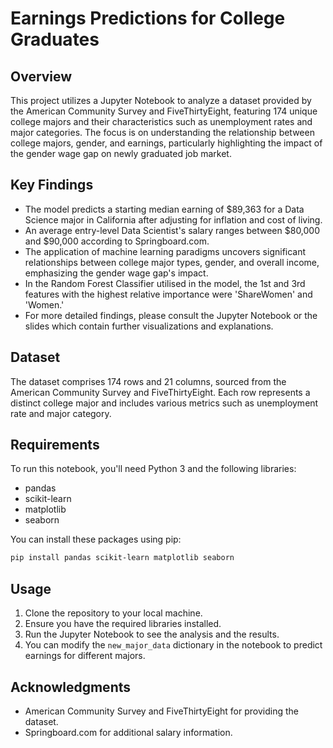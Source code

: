 # Earnings Predictions for College Graduates

## Overview

This project utilizes a Jupyter Notebook to analyze a dataset provided by the American Community Survey and FiveThirtyEight, featuring 174 unique college majors and their characteristics such as unemployment rates and major categories. The focus is on understanding the relationship between college majors, gender, and earnings, particularly highlighting the impact of the gender wage gap on newly graduated job market.

## Key Findings

- The model predicts a starting median earning of $89,363 for a Data Science major in California after adjusting for inflation and cost of living.
- An average entry-level Data Scientist's salary ranges between $80,000 and $90,000 according to Springboard.com.
- The application of machine learning paradigms uncovers significant relationships between college major types, gender, and overall income, emphasizing the gender wage gap's impact.
- In the Random Forest Classifier utilised in the model, the 1st and 3rd features with the highest relative importance were 'ShareWomen' and 'Women.'
- For more detailed findings, please consult the Jupyter Notebook or the slides which contain further visualizations and explanations.

## Dataset

The dataset comprises 174 rows and 21 columns, sourced from the American Community Survey and FiveThirtyEight. Each row represents a distinct college major and includes various metrics such as unemployment rate and major category.

## Requirements

To run this notebook, you'll need Python 3 and the following libraries:
- pandas
- scikit-learn
- matplotlib
- seaborn

You can install these packages using pip:

```bash
pip install pandas scikit-learn matplotlib seaborn
```

## Usage

1. Clone the repository to your local machine.
2. Ensure you have the required libraries installed.
3. Run the Jupyter Notebook to see the analysis and the results.
4. You can modify the `new_major_data` dictionary in the notebook to predict earnings for different majors.


## Acknowledgments

- American Community Survey and FiveThirtyEight for providing the dataset.
- Springboard.com for additional salary information.
